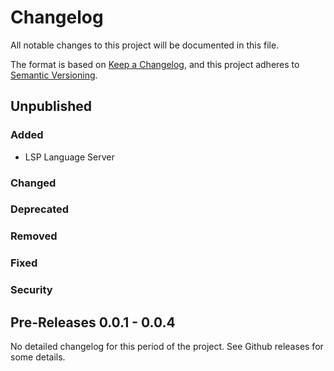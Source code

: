 # Changelog
All notable changes to this project will be documented in this file.

The format is based on [Keep a Changelog](https://keepachangelog.com/en/1.0.0/),
and this project adheres to [Semantic Versioning](https://semver.org/spec/v2.0.0.html).


## Unpublished

### Added

- LSP Language Server

### Changed

### Deprecated

### Removed

### Fixed

### Security

## Pre-Releases 0.0.1 - 0.0.4

No detailed changelog for this period of the project. See Github releases for some details.